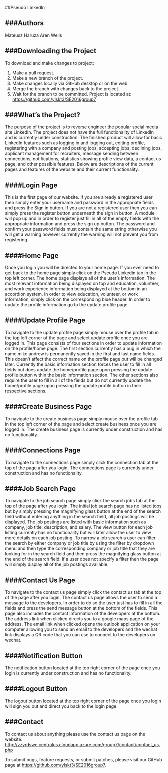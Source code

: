 ##Pseudo LinkedIn

###Authors
-------
Mateusz Haruza
Aren Wells

###Downloading the Project
-------------------------
To download and make changes to project:
1. Make a pull request.
2. Make a new branch of the project.
3. Make changes locally via GitHub desktop or on the web.
4. Merge the branch with changes back to the project.
5. Wait for the branch to be committed.
Project is located at: https://github.com/ylskt3/SE2016group7

###What’s the Project?
-------------------
The purpose of the project is to reverse engineer the popular social media site LinkedIn. The project does not have the full functionality of LinkedIn and is currently under construction. The finished product will allow for basic LinkedIn features such as logging in and logging out, editing profile, registering with a company and posting jobs, accepting jobs, declining jobs, applicant management for recruiters, message sending between connections, notifications, statistics showing profile view data, a contact us page, and other possible features. Below are descriptions of the current pages and features of the website and their current functionality.

####Login Page
----------
This is the first page of our website. If you are already a registered user then simply enter your username and password in the appropriate fields and press the Sign in button. If you are not a registered user then you can simply press the register button underneath the sign in button. A module will pop up and in order to register just fill in all of the empty fields with the appropriate information and press the sign up button. The password and confirm your password fields must contain the same string otherwise you will get a warning however currently the warning will not prevent you from registering.

####Home Page
------------
Once you login you will be directed to your home page. If you ever need to get back to the home page simply click on the Pseudo Linkedin tab in the top left corner. The home page displays all of the user’s information. The most relevant information being displayed on top and education, volunteer, and work experience information being displayed at the bottom in an accordion system. In order to view education, volunteer, or work information, simply click on the corresponding blue header. In order to update the profile information go to the update profile page.

####Update Profile Page
-------------------
To navigate to the update profile page simply mouse over the profile tab in the top left corner of the page and select update profile once you are logged in. This page consists of four sections in order to update information on the profile/home page. The first section currently has a bug in which the name mike andrew is permanently saved in the first and last name fields. This doesn’t affect the correct name on the profile page but will be changed later. Currently the basic information section forces the user to fill in all fields but does update the home/profile page upon pressing the update profile button within the basic information section. The other sections also require the user to fill in all of the fields but do not currently update the home/profile page upon pressing the update profile button in their respective sections.

####Create Business Page
---------------------
To navigate to the create business page simply mouse over the profile tab in the top left corner of the page and select create business once you are logged in. The create business page is currently under construction and has no functionality.

####Connections Page
----------------
To navigate to the connections page simply click the connection tab at the top of the page after you login. The connections page is currently under construction and has no functionality.

####Job Search Page
---------------
To navigate to the job search page simply click the search jobs tab at the top of the page after you login. The initial job search page has no listed jobs but by simply pressing the magnifying glass button at the end of the search field without entering anything in the search field, all job postings will be displayed. The job postings are listed with basic information such as company, job title, description, and salary. The view button for each job listing currently has no functionality but will later allow the user to view more details on each job posting. To narrow a job search a user can filter the search by either company or job title by using the filter by dropdown menu and then type the corresponding company or job title that they are looking for in the search field and then press the magnifying glass button at the end of the search field. If a user does not specify a filter then the page will simply display all of the job postings available.

####Contact Us Page
---------------
To navigate to the contact us page simply click the contact us tab at the top of the page after you login. The contact us page allows the user to send a message to the developers. In order to do so the user just has to fill in all the fields and press the send message button at the bottom of the fields. This page also includes the contact information of the developers at the bottom. The address link when clicked directs you to a google maps page of the address. The email link when clicked opens the outlook application on your computer allowing you to send an email to the developers and the wechat link displays a QR code that you can use to connect to the developers on wechat.

####Notification Button
-------------------
The notification button located at the top right corner of the page once you login is currently under construction and has no functionality.

####Logout Button
-------------
The logout button located at the top right corner of the page once you login will sign you out and direct you back to the login page.

###Contact
-------
To contact us about anything please use the contact us page on the website. http://zzyrdswe.centralus.cloudapp.azure.com/group7/contact/contact_us.php 

To submit bugs, feature requests, or submit patches, please visit our GitHub page at https://github.com/ylskt3/SE2016group7.
